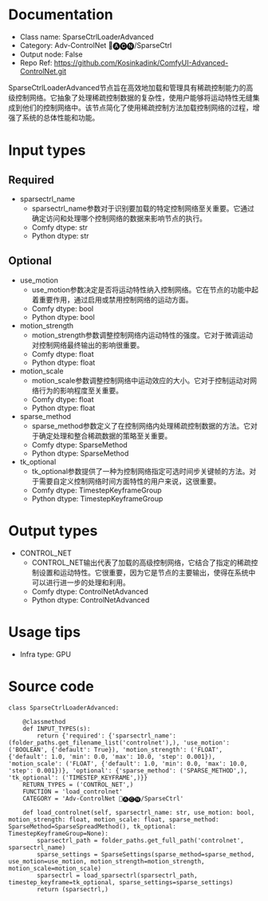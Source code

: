# Documentation
- Class name: SparseCtrlLoaderAdvanced
- Category: Adv-ControlNet 🛂🅐🅒🅝/SparseCtrl
- Output node: False
- Repo Ref: https://github.com/Kosinkadink/ComfyUI-Advanced-ControlNet.git

SparseCtrlLoaderAdvanced节点旨在高效地加载和管理具有稀疏控制能力的高级控制网络。它抽象了处理稀疏控制数据的复杂性，使用户能够将运动特性无缝集成到他们的控制网络中。该节点简化了使用稀疏控制方法加载控制网络的过程，增强了系统的总体性能和功能。

# Input types
## Required
- sparsectrl_name
    - sparsectrl_name参数对于识别要加载的特定控制网络至关重要。它通过确定访问和处理哪个控制网络的数据来影响节点的执行。
    - Comfy dtype: str
    - Python dtype: str
## Optional
- use_motion
    - use_motion参数决定是否将运动特性纳入控制网络。它在节点的功能中起着重要作用，通过启用或禁用控制网络的运动方面。
    - Comfy dtype: bool
    - Python dtype: bool
- motion_strength
    - motion_strength参数调整控制网络内运动特性的强度。它对于微调运动对控制网络最终输出的影响很重要。
    - Comfy dtype: float
    - Python dtype: float
- motion_scale
    - motion_scale参数调整控制网络中运动效应的大小。它对于控制运动对网络行为的影响程度至关重要。
    - Comfy dtype: float
    - Python dtype: float
- sparse_method
    - sparse_method参数定义了在控制网络内处理稀疏控制数据的方法。它对于确定处理和整合稀疏数据的策略至关重要。
    - Comfy dtype: SparseMethod
    - Python dtype: SparseMethod
- tk_optional
    - tk_optional参数提供了一种为控制网络指定可选时间步关键帧的方法。对于需要自定义控制网络时间方面特性的用户来说，这很重要。
    - Comfy dtype: TimestepKeyframeGroup
    - Python dtype: TimestepKeyframeGroup

# Output types
- CONTROL_NET
    - CONTROL_NET输出代表了加载的高级控制网络，它结合了指定的稀疏控制设置和运动特性。它很重要，因为它是节点的主要输出，使得在系统中可以进行进一步的处理和利用。
    - Comfy dtype: ControlNetAdvanced
    - Python dtype: ControlNetAdvanced

# Usage tips
- Infra type: GPU

# Source code
```
class SparseCtrlLoaderAdvanced:

    @classmethod
    def INPUT_TYPES(s):
        return {'required': {'sparsectrl_name': (folder_paths.get_filename_list('controlnet'),), 'use_motion': ('BOOLEAN', {'default': True}), 'motion_strength': ('FLOAT', {'default': 1.0, 'min': 0.0, 'max': 10.0, 'step': 0.001}), 'motion_scale': ('FLOAT', {'default': 1.0, 'min': 0.0, 'max': 10.0, 'step': 0.001})}, 'optional': {'sparse_method': ('SPARSE_METHOD',), 'tk_optional': ('TIMESTEP_KEYFRAME',)}}
    RETURN_TYPES = ('CONTROL_NET',)
    FUNCTION = 'load_controlnet'
    CATEGORY = 'Adv-ControlNet 🛂🅐🅒🅝/SparseCtrl'

    def load_controlnet(self, sparsectrl_name: str, use_motion: bool, motion_strength: float, motion_scale: float, sparse_method: SparseMethod=SparseSpreadMethod(), tk_optional: TimestepKeyframeGroup=None):
        sparsectrl_path = folder_paths.get_full_path('controlnet', sparsectrl_name)
        sparse_settings = SparseSettings(sparse_method=sparse_method, use_motion=use_motion, motion_strength=motion_strength, motion_scale=motion_scale)
        sparsectrl = load_sparsectrl(sparsectrl_path, timestep_keyframe=tk_optional, sparse_settings=sparse_settings)
        return (sparsectrl,)
```